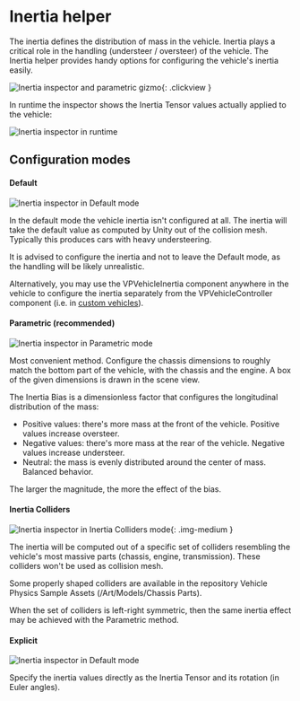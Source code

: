 # Inertia helper

The inertia defines the distribution of mass in the vehicle. Inertia plays a critical role in the
handling (understeer / oversteer) of the vehicle. The Inertia helper provides handy options for
configuring the vehicle's inertia easily.

![Inertia inspector and parametric gizmo](/img/blocks/vpp-inertia-inspector-parametric-gizmo.png){: .clickview }

In runtime the inspector shows the Inertia Tensor values actually applied to the vehicle:

![Inertia inspector in runtime](/img/blocks/vpp-inertia-inspector-parametric-runtime.png)

## Configuration modes

#### Default

![Inertia inspector in Default mode](/img/blocks/vpp-inertia-inspector-default.png)

In the default mode the vehicle inertia isn't configured at all. The inertia will take the default
value as computed by Unity out of the collision mesh. Typically this produces cars with heavy
understeering.

It is advised to configure the inertia and not to leave the Default mode, as the handling will be
likely unrealistic.

Alternatively, you may use the VPVehicleInertia component anywhere in the vehicle to configure the
inertia separately from the VPVehicleController component (i.e. in [custom vehicles](/advanced/custom-vehicles)).

#### Parametric (recommended)

![Inertia inspector in Parametric mode](/img/blocks/vpp-inertia-inspector-parametric.png)

Most convenient method. Configure the chassis dimensions to roughly match the bottom part of the
vehicle, with the chassis and the engine. A box of the given dimensions is drawn in the scene view.

The Inertia Bias is a dimensionless factor that configures the longitudinal distribution of the mass:

- Positive values: there's more mass at the front of the vehicle. Positive values increase oversteer.
- Negative values: there's more mass at the rear of the vehicle. Negative values increase understeer.
- Neutral: the mass is evenly distributed around the center of mass. Balanced behavior.

The larger the magnitude, the more the effect of the bias.

#### Inertia Colliders

![Inertia inspector in Inertia Colliders mode](/img/blocks/vpp-inertia-inspector-colliders-gizmo.png){: .img-medium }

The inertia will be computed out of a specific set of colliders resembling the vehicle's most
massive parts (chassis, engine, transmission). These colliders won't be used as collision mesh.

Some properly shaped colliders are available in the repository Vehicle Physics Sample Assets
(/Art/Models/Chassis Parts).

When the set of colliders is left-right symmetric, then the same inertia effect may be achieved
with the Parametric method.

#### Explicit

![Inertia inspector in Default mode](/img/blocks/vpp-inertia-inspector-explicit.png)

Specify the inertia values directly as the Inertia Tensor and its rotation (in Euler angles).